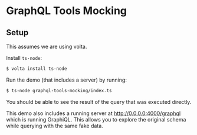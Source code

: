 # GraphQL Tools Mocking

## Setup

This assumes we are using volta.

Install `ts-node`:

```sh
$ volta install ts-node
```

Run the demo (that includes a server) by running:

```sh
$ ts-node graphql-tools-mocking/index.ts
```

You should be able to see the result of the query that was executed directly.

This demo also includes a running server at http://0.0.0.0:4000/graphql which
is running GraphiQL. This allows you to explore the original schema while
querying with the same fake data.
